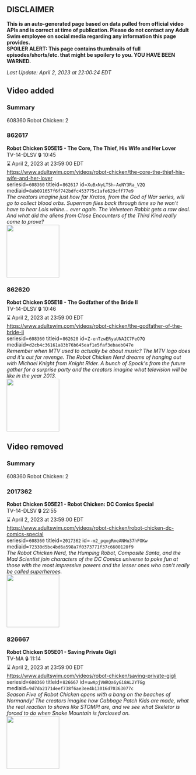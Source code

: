 ## DISCLAIMER
**This is an auto-generated page based on data pulled from official video APIs and is correct at time of publication. Please do not contact any Adult Swim employee on social media regarding any information this page provides.**  
**SPOILER ALERT: This page contains thumbnails of full episodes/shorts/etc. that might be spoilery to you. YOU HAVE BEEN WARNED.**  

_Last Update: April 2, 2023 at 22:00:24 EDT_
## Video added
### Summary
608360 Robot Chicken: 2  
### 862617
**Robot Chicken S05E15 - The Core, The Thief, His Wife and Her Lover**  
TV-14-DLSV 🔒 10:45  
⌛ April 2, 2023 at 23:59:00 EDT  
https://www.adultswim.com/videos/robot-chicken/the-core-the-thief-his-wife-and-her-lover  
seriesid=`608360` titleid=`862617` id=`XuBxNyLTSh-AeNY3Ra_V2Q` mediaid=`8ab091657f6f742bdfc453775c1afe629cff77e9`  
_The creators imagine just how far Kratos, from the God of War series, will go to collect blood orbs. Superman flies back through time so he won't have to hear Lois whine... ever again. The Velveteen Rabbit gets a raw deal. And what did the aliens from Close Encounters of the Third Kind really come to prove?_  
<a href="https://media.cdn.adultswim.com/uploads/20200406/thumbnails/2_20461132344-robotchicken_095_BIM.jpg"><img src="https://media.cdn.adultswim.com/uploads/20200406/thumbnails/2_20461132344-robotchicken_095_BIM.jpg" height="144px" /></a>
### 862620
**Robot Chicken S05E18 - The Godfather of the Bride II**  
TV-14-DLSV 🔒 10:46  
⌛ April 2, 2023 at 23:59:00 EDT  
https://www.adultswim.com/videos/robot-chicken/the-godfather-of-the-bride-ii  
seriesid=`608360` titleid=`862620` id=`Z-enTzwERyaUNAIC7FeO7Q` mediaid=`d2cb4c36161a83b76b645eaf1e5faf3ebaeb047e`  
_Remember when MTV used to actually be about music? The MTV logo does and it's out for revenge. The Robot Chicken Nerd dreams of hanging out with Michael Knight from Knight Rider. A bunch of Spock's from the future gather for a surprise party and the creators imagine what television will be like in the year 2013._  
<a href="https://media.cdn.adultswim.com/uploads/20200406/thumbnails/2_20461134177-robotchicken_098_BIM.jpg"><img src="https://media.cdn.adultswim.com/uploads/20200406/thumbnails/2_20461134177-robotchicken_098_BIM.jpg" height="144px" /></a>
## Video removed
### Summary
608360 Robot Chicken: 2  
### 2017362
**Robot Chicken S05E21 - Robot Chicken: DC Comics Special**  
TV-14-DLSV 🔒 22:55  
⌛ April 2, 2023 at 23:59:00 EDT  
https://www.adultswim.com/videos/robot-chicken/robot-chicken-dc-comics-special  
seriesid=`608360` titleid=`2017362` id=`-m2_pqxgRmeANHu37hFOKw` mediaid=`72330d5bc4bd6a598a7f0373771f37c6600120f9`  
_The Robot Chicken Nerd, the Humping Robot, Composite Santa, and the Mad Scientist join characters of the DC Comics universe to poke fun at those with the most impressive powers and the lesser ones who can't really be called superheroes._  
<a href="https://media.cdn.adultswim.com/uploads/20200406/thumbnails/2_20461137100-robotchicken_dcspecial_dup-20120907.jpg"><img src="https://media.cdn.adultswim.com/uploads/20200406/thumbnails/2_20461137100-robotchicken_dcspecial_dup-20120907.jpg" height="144px" /></a>
### 826667
**Robot Chicken S05E01 - Saving Private Gigli**  
TV-MA 🔒 11:14  
⌛ April 2, 2023 at 23:59:00 EDT  
https://www.adultswim.com/videos/robot-chicken/saving-private-gigli  
seriesid=`608360` titleid=`826667` id=`uwApjVWRQa6yGi8AL2YTGg` mediaid=`9d7da2171deef738f6ae3ee4b13016d70363077c`  
_Season Five of Robot Chicken opens with a bang on the beaches of Normandy! The creators imagine how Cabbage Patch Kids are made, what the real reaction to shows like STOMP! are, and we see what Skeletor is forced to do when Snake Mountain is forclosed on._  
<a href="https://media.cdn.adultswim.com/uploads/20200402/thumbnails/2_20421738466-robotchicken_081_BIM.jpg"><img src="https://media.cdn.adultswim.com/uploads/20200402/thumbnails/2_20421738466-robotchicken_081_BIM.jpg" height="144px" /></a>
